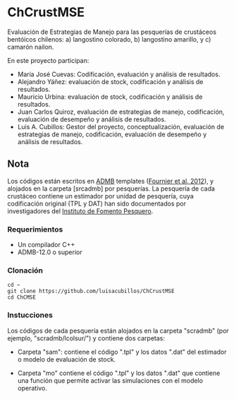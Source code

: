 # ChCrustMSE

Evaluación de Estrategias de Manejo para las pesquerías de crustáceos bentóicos chilenos: a) langostino colorado, b) langostino amarillo, y c) camarón nailon.

En este proyecto participan:

* María José Cuevas: Codificación, evaluación y análisis de resultados.
* Alejandro Yáñez: evaluación de stock, codificación y análisis de resultados.
* Mauricio Urbina: evaluación de stock, codificación y análisis de resultados.
* Juan Carlos Quiroz, evaluación de estrategias de manejo, codificación, evaluación de desempeño y análisis de resultados.
* Luis A. Cubillos: Gestor del proyecto, conceptualización, evaluación de estrategias de manejo, codificación, evaluación de desempeño y análisis de resultados.

## Nota

Los códigos están escritos en [ADMB](http://www.admb-project.org/) templates ([Fournier et al. 2012](https://doi.org/10.1080/10556788.2011.597854)), y alojados en la carpeta [srcadmb] por pesquerías. La pesquería de cada crustáceo contiene un estimador por unidad de pesquería, cuya codificación original (TPL y DAT) han sido documentados por investigadores del [Instituto de Fomento Pesquero](https://www.ifop.cl/busqueda-de-informes/).

### Requerimientos

* Un compilador C++
* ADMB-12.0 o superior

### Clonación

	cd ~
	git clone https://github.com/luisacubillos/ChCrustMSE
	cd ChCMSE


### Instucciones

Los códigos de cada pesquería están alojados en la carpeta "scradmb" (por ejemplo, "scradmb/lcolsur/") y contiene dos carpetas:

* Carpeta "sam": contiene el código ".tpl" y los datos ".dat" del estimador o modelo de evaluación de stock.

* Carpeta "mo" contiene el código ".tpl" y los datos ".dat" que contiene una función que permite activar las simulaciones con el modelo operativo.

